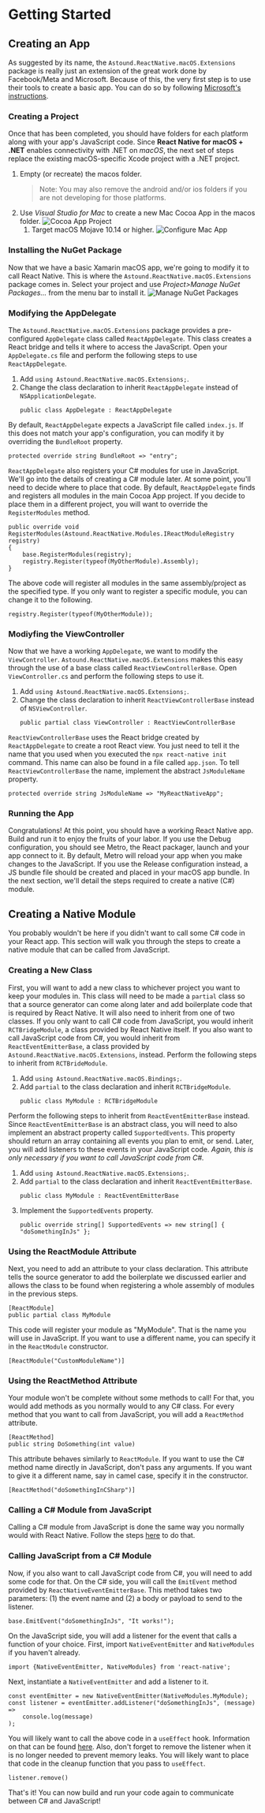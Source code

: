 # Getting Started
## Creating an App
As suggested by its name, the `Astound.ReactNative.macOS.Extensions` package is really just an extension of the great work done by Facebook/Meta and Microsoft. Because of this, the very first step is to use their tools to create a basic app. You can do so by following [Microsoft's instructions](https://microsoft.github.io/react-native-windows/docs/0.64/rnm-getting-started).

### Creating a Project
Once that has been completed, you should have folders for each platform along with your app's JavaScript code. Since **React Native for macOS + .NET** enables connectivity with .NET on _macOS_, the next set of steps replace the existing macOS-specific Xcode project with a .NET project.
1. Empty (or recreate) the macos folder.
    > Note: You may also remove the android and/or ios folders if you are not developing for those platforms.
1. Use _Visual Studio for Mac_ to create a new Mac Cocoa App in the macos folder.
    ![Cocoa App Project](../images/cocoa-app-project.png)
    1. Target macOS Mojave 10.14 or higher.
        ![Configure Mac App](../images/configure-mac-app.png)

### Installing the NuGet Package
Now that we have a basic Xamarin macOS app, we're going to modify it to call React Native. This is where the `Astound.ReactNative.macOS.Extensions` package comes in. Select your project and use _Project>Manage NuGet Packages..._ from the menu bar to install it.
![Manage NuGet Packages](../images/manage-nuget-packages.png)

### Modifying the AppDelegate
The `Astound.ReactNative.macOS.Extensions` package provides a pre-configured `AppDelegate` class called `ReactAppDelegate`. This class creates a React bridge and tells it where to access the JavaScript. Open your `AppDelegate.cs` file and perform the following steps to use `ReactAppDelegate`.
1. Add `using Astound.ReactNative.macOS.Extensions;`.
1. Change the class declaration to inherit `ReactAppDelegate` instead of `NSApplicationDelegate`.
    ```
    public class AppDelegate : ReactAppDelegate
    ```
By default, `ReactAppDelegate` expects a JavaScript file called `index.js`. If this does not match your app's configuration, you can modify it by overriding the `BundleRoot` property.
```
protected override string BundleRoot => "entry";
```
`ReactAppDelegate` also registers your C# modules for use in JavaScript. We'll go into the details of creating a C# module later. At some point, you'll need to decide where to place that code. By default, `ReactAppDelegate` finds and registers all modules in the main Cocoa App project. If you decide to place them in a different project, you will want to override the `RegisterModules` method.
```
public override void RegisterModules(Astound.ReactNative.Modules.IReactModuleRegistry registry)
{
    base.RegisterModules(registry);
    registry.Register(typeof(MyOtherModule).Assembly);
}
```
The above code will register all modules in the same assembly/project as the specified type. If you only want to register a specific module, you can change it to the following.
```
registry.Register(typeof(MyOtherModule));
```

### Modiyfing the ViewController
Now that we have a working `AppDelegate`, we want to modify the `ViewController`. `Astound.ReactNative.macOS.Extensions` makes this easy through the use of a base class called `ReactViewControllerBase`. Open `ViewController.cs` and perform the following steps to use it.
1. Add `using Astound.ReactNative.macOS.Extensions;`.
1. Change the class declaration to inherit `ReactViewControllerBase` instead of `NSViewController`.
    ```
    public partial class ViewController : ReactViewControllerBase
    ```
`ReactViewControllerBase` uses the React bridge created by `ReactAppDelegate` to create a root React view. You just need to tell it the name that you used when you executed the `npx react-native init` command. This name can also be found in a file called `app.json`. To tell `ReactViewControllerBase` the name, implement the abstract `JsModuleName` property.
```
protected override string JsModuleName => "MyReactNativeApp";
```

### Running the App
Congratulations! At this point, you should have a working React Native app. Build and run it to enjoy the fruits of your labor. If you use the Debug configuration, you should see Metro, the React packager, launch and your app connect to it. By default, Metro will reload your app when you make changes to the JavaScript. If you use the Release configuration instead, a JS bundle file should be created and placed in your macOS app bundle. In the next section, we'll detail the steps required to create a native (C#) module.

## Creating a Native Module
You probably wouldn't be here if you didn't want to call some C# code in your React app. This section will walk you through the steps to create a native module that can be called from JavaScript.

### Creating a New Class
First, you will want to add a new class to whichever project you want to keep your modules in. This class will need to be made a `partial` class so that a source generator can come along later and add boilerplate code that is required by React Native. It will also need to inherit from one of two classes. If you only want to call C# code from JavaScript, you would inherit `RCTBridgeModule`, a class provided by React Native itself. If you also want to call JavaScript code from C#, you would inherit from `ReactEventEmitterBase`, a class provided by `Astound.ReactNative.macOS.Extensions`, instead. Perform the following steps to inherit from `RCTBrideModule`.
1. Add `using Astound.ReactNative.macOS.Bindings;`.
1. Add `partial` to the class declaration and inherit `RCTBridgeModule`.
    ```
    public class MyModule : RCTBridgeModule
    ```
Perform the following steps to inherit from `ReactEventEmitterBase` instead. Since `ReactEventEmitterBase` is an abstract class, you will need to also implement an abstract property called `SupportedEvents`. This property should return an array containing all events you plan to emit, or send. Later, you will add listeners to these events in your JavaScript code. _Again, this is only necessary if you want to call JavaScript code from C#._
1. Add `using Astound.ReactNative.macOS.Extensions;`.
1. Add `partial` to the class declaration and inherit `ReactEventEmitterBase`.
    ```
    public class MyModule : ReactEventEmitterBase
    ```
1. Implement the `SupportedEvents` property.
    ```
    public override string[] SupportedEvents => new string[] { "doSomethingInJs" };
    ```

### Using the ReactModule Attribute
Next, you need to add an attribute to your class declaration. This attribute tells the source generator to add the boilerplate we discussed earlier and allows the class to be found when registering a whole assembly of modules in the previous steps.
```
[ReactModule]
public partial class MyModule
```
This code will register your module as "MyModule". That is the name you will use in JavaScript. If you want to use a different name, you can specify it in the `ReactModule` constructor.
```
[ReactModule("CustomModuleName")]
```

### Using the ReactMethod Attribute
Your module won't be complete without some methods to call! For that, you would add methods as you normally would to any C# class. For every method that you want to call from JavaScript, you will add a `ReactMethod` attribute.
```
[ReactMethod]
public string DoSomething(int value)
```
This attribute behaves similarly to `ReactModule`. If you want to use the C# method name directly in JavaScript, don't pass any arguments. If you want to give it a different name, say in camel case, specify it in the constructor.
```
[ReactMethod("doSomethingInCSharp")]
```

### Calling a C# Module from JavaScript
Calling a C# module from JavaScript is done the same way you normally would with React Native. Follow the steps [here](https://reactnative.dev/docs/native-modules-ios#test-what-you-have-built) to do that.

### Calling JavaScript from a C# Module
Now, if you also want to call JavaScript code from C#, you will need to add some code for that. On the C# side, you will call the `EmitEvent` method provided by `ReactNativeEventEmitterBase`. This method takes two parameters: (1) the event name and (2) a body or payload to send to the listener.
```
base.EmitEvent("doSomethingInJs", "It works!");
```
On the JavaScript side, you will add a listener for the event that calls a function of your choice. First, import `NativeEventEmitter` and `NativeModules` if you haven't already.
```
import {NativeEventEmitter, NativeModules} from 'react-native';
```
Next, instantiate a `NativeEventEmitter` and add a listener to it.
```
const eventEmitter = new NativeEventEmitter(NativeModules.MyModule);
const listener = eventEmitter.addListener("doSomethingInJs", (message) =>
    console.log(message)
);
```
You will likely want to call the above code in a `useEffect` hook. Information on that can be found [here](https://reactjs.org/docs/hooks-effect.html). Also, don't forget to remove the listener when it is no longer needed to prevent memory leaks. You will likely want to place that code in the cleanup function that you pass to `useEffect`.
```
listener.remove()
```
That's it! You can now build and run your code again to communicate between C# and JavaScript!
